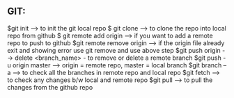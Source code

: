 GIT:
----

$git init –-> to init the git local repo
$ git clone –-> to clone the repo into local repo from github
$ git remote add origin <url> --> if you want to add a remote repo to push to github
$git remote remove origin –-> if the origin file already exit and showing error use git remove and use above step 
$git push origin --> delete <branch_name> - to remove or delete a remote branch
$git push -u origin master –-> origin = remote repo, master = local branch
$git branch –a –-> to check all the branches in remote repo and local repo
$git fetch –-> to check any changes b/w local and remote repo
$git pull –-> to pull the changes from the github repo
